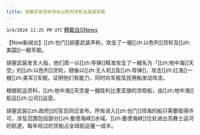 ```yaml
---
title: 胡塞武装宣称攻击以色列货轮及美国军舰
---
```

`3/4/2024 11:25 PM UTC` [轉載自GNews](https://gnews.org/articles/2365019)

【Now新闻台】[[zh:也门]]胡塞武装声称，攻击了一艘[[zh:以色列]]货轮及[[zh:美国]]一艘军舰。

胡塞武装发言人指，他们周一以[[zh:导弹]]精准攻击了一艘名为「[[zh:地中海]]天空」的[[zh:以色列]]货轮，随後以[[zh:无人机]]及[[zh:导弹]]，攻击[[zh:红海]]一艘[[zh:美军]]军舰，证明他们有能力，同时向军舰及民用船发动攻击。

根据航运资料，[[zh:地中海]]天空是一艘挂利比里亚旗的货柜船，由[[zh:地中海]]航运[[zh:公司]]运营。

胡塞武装[[zh:政府]]的官员同日宣布，所有进入[[zh:也门]]领海的船只需要取得许可，涉及范围包括部分[[zh:曼德海峡]]水域、[[zh:曼德海峡]]位处进出苏彝士运河的航道，每年经过的货船占全球航运量一成半。
